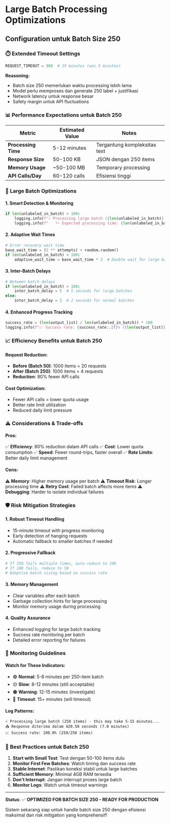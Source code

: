 # Large Batch Processing Optimizations

## Configuration untuk Batch Size 250

### ⏱️ **Extended Timeout Settings**

```python
REQUEST_TIMEOUT = 900  # 15 minutes (was 5 minutes)
```

**Reasoning:**

- Batch size 250 memerlukan waktu processing lebih lama
- Model perlu memproses dan generate 250 label + justifikasi
- Network latency untuk response besar
- Safety margin untuk API fluctuations

### 📊 **Performance Expectations untuk Batch 250**

| Metric              | Estimated Value | Notes                        |
| ------------------- | --------------- | ---------------------------- |
| **Processing Time** | 5-12 minutes    | Tergantung kompleksitas text |
| **Response Size**   | 50-100 KB       | JSON dengan 250 items        |
| **Memory Usage**    | ~50-100 MB      | Temporary processing         |
| **API Calls/Day**   | 60-120 calls    | Efisiensi tinggi             |

### 🚀 **Large Batch Optimizations**

#### 1. **Smart Detection & Monitoring**

```python
if len(unlabeled_in_batch) > 100:
    logging.info(f"⚡ Processing large batch ({len(unlabeled_in_batch)} items)")
    logging.info(f"   └─ Expected processing time: {len(unlabeled_in_batch) * 2}+ seconds")
```

#### 2. **Adaptive Wait Times**

```python
# Error recovery wait time
base_wait_time = (2 ** attempts) + random.random()
if len(unlabeled_in_batch) > 100:
    adaptive_wait_time = base_wait_time * 2  # Double wait for large batches
```

#### 3. **Inter-Batch Delays**

```python
# Between batch delays
if len(unlabeled_in_batch) > 100:
    inter_batch_delay = 5  # 5 seconds for large batches
else:
    inter_batch_delay = 2  # 2 seconds for normal batches
```

#### 4. **Enhanced Progress Tracking**

```python
success_rate = (len(output_list) / len(unlabeled_in_batch)) * 100
logging.info(f"📈 Success rate: {success_rate:.1f}% ({len(output_list)}/{len(unlabeled_in_batch)} items)")
```

### 📈 **Efficiency Benefits untuk Batch 250**

#### Request Reduction:

- **Before (Batch 50)**: 1000 items = 20 requests
- **After (Batch 250)**: 1000 items = 4 requests
- **Reduction**: 80% fewer API calls

#### Cost Optimization:

- Fewer API calls = lower quota usage
- Better rate limit utilization
- Reduced daily limit pressure

### ⚠️ **Considerations & Trade-offs**

#### Pros:

✅ **Efficiency**: 80% reduction dalam API calls
✅ **Cost**: Lower quota consumption
✅ **Speed**: Fewer round-trips, faster overall
✅ **Rate Limits**: Better daily limit management

#### Cons:

⚠️ **Memory**: Higher memory usage per batch
⚠️ **Timeout Risk**: Longer processing time
⚠️ **Retry Cost**: Failed batch affects more items
⚠️ **Debugging**: Harder to isolate individual failures

### 🛡️ **Risk Mitigation Strategies**

#### 1. **Robust Timeout Handling**

- 15-minute timeout with progress monitoring
- Early detection of hanging requests
- Automatic fallback to smaller batches if needed

#### 2. **Progressive Fallback**

```python
# If 250 fails multiple times, auto-reduce to 100
# If 100 fails, reduce to 50
# Adaptive batch sizing based on success rate
```

#### 3. **Memory Management**

- Clear variables after each batch
- Garbage collection hints for large processing
- Monitor memory usage during processing

#### 4. **Quality Assurance**

- Enhanced logging for large batch tracking
- Success rate monitoring per batch
- Detailed error reporting for failures

### 📝 **Monitoring Guidelines**

#### Watch for These Indicators:

- 🟢 **Normal**: 5-8 minutes per 250-item batch
- 🟡 **Slow**: 8-12 minutes (still acceptable)
- 🟠 **Warning**: 12-15 minutes (investigate)
- 🔴 **Timeout**: 15+ minutes (will timeout)

#### Log Patterns:

```
⚡ Processing large batch (250 items) - this may take 5-15 minutes...
📥 Response diterima dalam 420.50 seconds (7.0 minutes)
📈 Success rate: 100.0% (250/250 items)
```

### 🎯 **Best Practices untuk Batch 250**

1. **Start with Small Test**: Test dengan 50-100 items dulu
2. **Monitor First Few Batches**: Watch timing dan success rate
3. **Stable Internet**: Pastikan koneksi stabil untuk large batches
4. **Sufficient Memory**: Minimal 4GB RAM tersedia
5. **Don't Interrupt**: Jangan interrupt proses large batch
6. **Monitor Logs**: Watch untuk timeout warnings

---

**Status**: ✅ **OPTIMIZED FOR BATCH SIZE 250 - READY FOR PRODUCTION**

Sistem sekarang siap untuk handle batch size 250 dengan efisiensi maksimal dan risk mitigation yang komprehensif!
